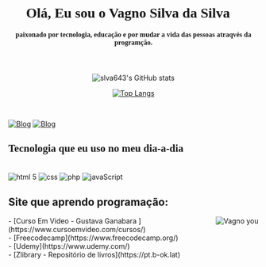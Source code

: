 <div h1 align="center" style="font-family:fantasy">
 <h1>Olá, Eu sou o Vagno Silva da Silva👋</h1>
<div h4 halign="center" style="font-family:cursive">
<h4>paixonado por tecnologia, educação e por mudar a vida das pessoas atraqvés da programção.<h4><br> 
</div></div>
<div align="center">
 
![slva643's GitHub stats](https://github-readme-stats.vercel.app/api?username=slva643&show_icons=true&theme=radical)
 
 [![Top Langs](https://github-readme-stats.vercel.app/api/top-langs/?username=slva643&layout=compact)](https://github.com/anuraghazra/github-readme-stats)
</div><br>

[![Blog](https://img.shields.io/badge/Facebook-1877F2?style=for-the-badge&logo=facebook&logoColor=white)](https://www.facebook.com/)
[![Blog](https://img.shields.io/badge/LinkedIn-0077B5?style=for-the-badge&logo=linkedin&logoColor=white)](https://www.linkedin.com/feed/?trk=homepage-basic_google-one-tap-submit)
<div h2 halign="center" style="font-family:geogia">
<h2> Tecnologia que eu uso no meu dia-a-dia</h2>
</div>
<div style="diplay: inline_block"><br/>
    <img align="center"  alt="html 5" src="https://img.shields.io/badge/HTML5-E34F26?style=for-the-badge&logo=html5&logoColor=white")>
     <img align="center" alt="css" src="https://img.shields.io/badge/CSS3-1572B6?style=for-the-badge&logo=css3&logoColor=white">
      <img align="center" alt="php" src="https://img.shields.io/badge/PHP-777BB4?style=for-the-badge&logo=php&logoColor=white">
      <img align="center" alt="javaScript" src="https://img.shields.io/badge/JavaScript-F7DF1E?style=for-the-badge&logo=javascript&logoColor=black">
</div>

<h2 halign="center" style="font-family:geogia">
<h2>Site que aprendo programação:</h2>
 <a>
 <img align="right" alt="Vagno you"src="https://gifimage.net/wp-content/uploads/2017/10/docente-gif-9.gif">
- [Curso Em Video - Gustava Ganabara ](https://www.cursoemvideo.com/cursos/)<br/>
- [Freecodecamp](https://www.freecodecamp.org/)<br/>
- [Udemy](https://www.udemy.com/)<br/>
- [Zlibrary - Repositório de livros](https://pt.b-ok.lat)<b

